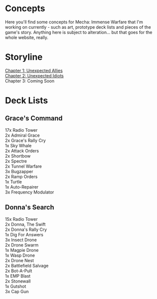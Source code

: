Concepts
===

Here you'll find some concepts for Mecha: Immense Warfare that I'm working on currently - such as art, prototype deck lists and pieces of the game's story. Anything here is subject to alteration... but that goes for the whole website, really.

Storyline
===

[Chapter 1: Unexpected Allies](/story/chapter_01)  
[Chapter 2: Unexpected Idiots](/story/chapter_02)  
Chapter 3: Coming Soon  

Deck Lists
===

Grace's Command
---
17x Radio Tower  
2x Admiral Grace  
2x Grace's Rally Cry  
1x Sky Whale  
2x Attack Orders  
2x Shortbow  
2x Spectre  
2x Tunnel Warfare  
3x Bugzapper  
2x Ramp Orders  
1x Turtle  
1x Auto-Repairer  
3x Frequency Modulator  

Donna's Search
---
15x Radio Tower  
2x Donna, The Swift  
2x Donna's Rally Cry  
1x Dig For Answers  
3x Insect Drone  
2x Drone Swarm  
1x Magpie Drone  
1x Wasp Drone  
2x Drone Nest  
2x Battlefield Salvage  
2x Bot-A-Pult  
1x EMP Blast  
2x Stonewall  
1x Gutshot  
3x Cap Gun  
